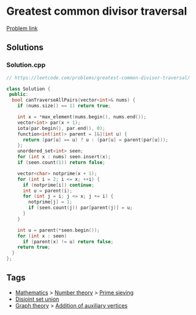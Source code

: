 # Greatest common divisor traversal

[Problem link](https://leetcode.com/problems/greatest-common-divisor-traversal/)

## Solutions


### Solution.cpp
```cpp
// https://leetcode.com/problems/greatest-common-divisor-traversal/

class Solution {
 public:
  bool canTraverseAllPairs(vector<int>& nums) {
    if (nums.size() == 1) return true;

    int x = *max_element(nums.begin(), nums.end());
    vector<int> par(x + 1);
    iota(par.begin(), par.end(), 0);
    function<int(int)> parent = [&](int u) {
      return (par[u] == u) ? u : (par[u] = parent(par[u]));
    };
    unordered_set<int> seen;
    for (int x : nums) seen.insert(x);
    if (seen.count(1)) return false;

    vector<char> notprime(x + 1);
    for (int i = 2; i <= x; ++i) {
      if (notprime[i]) continue;
      int u = parent(i);
      for (int j = i; j <= x; j += i) {
        notprime[j] = 1;
        if (seen.count(j)) par[parent(j)] = u;
      }
    }

    int u = parent(*seen.begin());
    for (int x : seen)
      if (parent(x) != u) return false;
    return true;
  }
};
```
## Tags

* [Mathematics](/README.md#Mathematics) > [Number theory](/README.md#Mathematics-Number_theory) > [Prime sieving](/README.md#Mathematics-Number_theory-Prime_sieving)
* [Disjoint set union](/README.md#Disjoint_set_union)
* [Graph theory](/README.md#Graph_theory) > [Addition of auxiliary vertices](/README.md#Graph_theory-Addition_of_auxiliary_vertices)
